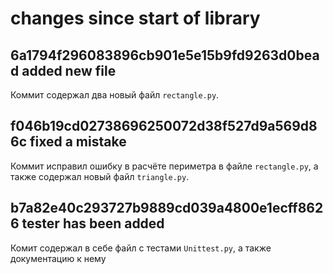 # changes since start of library

## 6a1794f296083896cb901e5e15b9fd9263d0bead added new file
Коммит содержал два новый файл `rectangle.py`.

## f046b19cd02738696250072d38f527d9a569d86c fixed a mistake
Коммит исправил ошибку в расчёте периметра в файле `rectangle.py`, а также содержал новый файл `triangle.py`.

## b7a82e40c293727b9889cd039a4800e1ecff8626 tester has been added
Комит содержал в себе файл с тестами `Unittest.py`, а также документацию к нему
